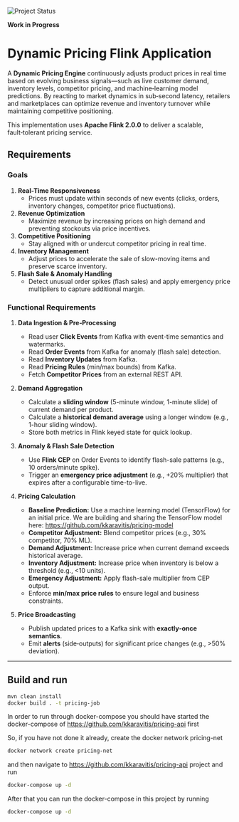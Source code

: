 ![Project Status](https://img.shields.io/badge/status-WIP-yellow.svg)

**Work in Progress** 

# Dynamic Pricing Flink Application

A **Dynamic Pricing Engine** continuously adjusts product prices in real time based on evolving business signals—such as live customer demand, inventory levels, competitor pricing, and machine‑learning model predictions. By reacting to market dynamics in sub‑second latency, retailers and marketplaces can optimize revenue and inventory turnover while maintaining competitive positioning.

This implementation uses **Apache Flink 2.0.0** to deliver a scalable, fault‑tolerant pricing service.

## Requirements

### Goals

1. **Real-Time Responsiveness**
   - Prices must update within seconds of new events (clicks, orders, inventory changes, competitor price fluctuations).
2. **Revenue Optimization**
   - Maximize revenue by increasing prices on high demand and preventing stockouts via price incentives.
3. **Competitive Positioning**
   - Stay aligned with or undercut competitor pricing in real time.
4. **Inventory Management**
   - Adjust prices to accelerate the sale of slow-moving items and preserve scarce inventory.
5. **Flash Sale & Anomaly Handling**
   - Detect unusual order spikes (flash sales) and apply emergency price multipliers to capture additional margin.

### Functional Requirements

1. **Data Ingestion & Pre‑Processing**
   - Read user **Click Events** from Kafka with event-time semantics and watermarks.
   - Read **Order Events** from Kafka for anomaly (flash sale) detection.
   - Read **Inventory Updates** from Kafka.
   - Read **Pricing Rules** (min/max bounds) from Kafka.
   - Fetch **Competitor Prices** from an external REST API.

2. **Demand Aggregation**
   - Calculate a **sliding window** (5-minute window, 1-minute slide) of current demand per product.
   - Calculate a **historical demand average** using a longer window (e.g., 1-hour sliding window).
   - Store both metrics in Flink keyed state for quick lookup.

3. **Anomaly & Flash Sale Detection**
   - Use **Flink CEP** on Order Events to identify flash-sale patterns (e.g., 10 orders/minute spike).
   - Trigger an **emergency price adjustment** (e.g., +20% multiplier) that expires after a configurable time-to-live.

4. **Pricing Calculation**
   - **Baseline Prediction:** Use a machine learning model (TensorFlow) for an initial price. We are building and sharing the TensorFlow model here: https://github.com/kkaravitis/pricing-model
   - **Competitor Adjustment:** Blend competitor prices (e.g., 30% competitor, 70% ML).
   - **Demand Adjustment:** Increase price when current demand exceeds historical average.
   - **Inventory Adjustment:** Increase price when inventory is below a threshold (e.g., <10 units).
   - **Emergency Adjustment:** Apply flash-sale multiplier from CEP output.
   - Enforce **min/max price rules** to ensure legal and business constraints.

5. **Price Broadcasting**
   - Publish updated prices to a Kafka sink with **exactly‑once semantics**.
   - Emit **alerts** (side‑outputs) for significant price changes (e.g., >50% deviation).
---

## Build and run

```bash
mvn clean install
docker build . -t pricing-job
```

In order to run through docker-compose you should have started the docker-compose of
https://github.com/kkaravitis/pricing-api first

So, if you have not done it already, create the docker network pricing-net
```bash
docker network create pricing-net
```
and then navigate to https://github.com/kkaravitis/pricing-api project and run 
```bash
docker-compose up -d
```

After that you can run the docker-compose in this project by running
```bash
docker-compose up -d
```


